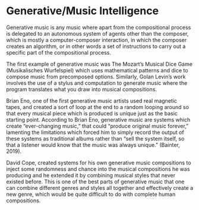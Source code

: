 # Generative/Music Intelligence

Generative music is any music where apart from the compositional process is delegated to an autonomous system of agents other than the composer, which is mostly a computer-composer interaction, in which the composer creates an algorithm, or in other words a set of instructions to carry out a specific part of the compositional process.

The first example of generative music was The Mozart’s Musical Dice Game (Musikalisches Wurfelspiel) which uses mathematical patterns and dice to compose music from precomposed options. Similarly, Golan Levin’s work involves the use of a stylus and computation to generate music where the program translates what you draw into musical compositions.

Brian Eno, one of the first generative music artists used real magnetic tapes, and created a sort of loop at the end to a random looping around so that every musical piece which is produced is unique just as the basic starting point. According to Brian Eno, generative music are systems which create “ever-changing music,” that could “produce original music forever,” lamenting the limitations which forced him to simply record the output of these systems as traditional albums rather than “sell the system itself, so that a listener would know that the music was always unique.” (Bainter, 2019).

David Cope, created systems for his own generative music compositions to inject some randomness and chance into the musical compositions he was producing and he extended it by combining musical styles that never existed before. This is one of the best parts of generative music that one can combine different genres and styles all together and effectively create a new genre, which would be quite difficult to do with complete human compositions.



